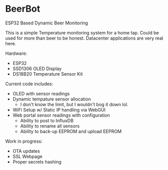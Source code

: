 # BeerBot
ESP32 Based Dynamic Beer Monitoring 

This is a simple Temperature monitoring system for a home tap. Could be used for more than beer to be honest. Datacenter applications are very real here.


Hardware:
- ESP32
- SSD1306 OLED Display
- DS18B20 Temperature Sensor Kit

Current code includes:
- OLED with sensor readings
- Dynamic tempature sensor allocation
  - I don't know the limit, but I wouldn't bog it down lol.
- WiFi Setup w/ Static IP handling via WebGUI
- Web portal sensor readings with configuration
  - Ability to post to InfluxDB
  - Ability to rename all sensors
  - Ability to back-up EEPROM and upload EEPROM

Work in progress:
- OTA updates
- SSL Webpage
- Proper secrets hashing
